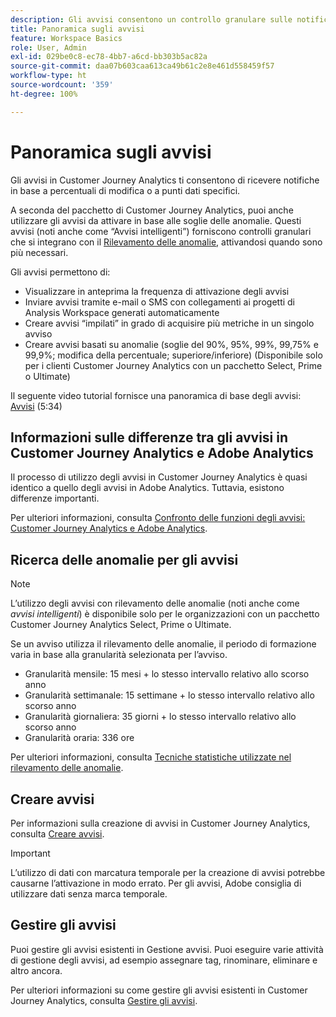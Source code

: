 ```yaml
---
description: Gli avvisi consentono un controllo granulare sulle notifiche e un’integrazione con il rilevamento delle anomalie.
title: Panoramica sugli avvisi
feature: Workspace Basics
role: User, Admin
exl-id: 029be0c8-ec78-4bb7-a6cd-bb303b5ac82a
source-git-commit: daa07b603caa613ca49b61c2e8e461d558459f57
workflow-type: ht
source-wordcount: '359'
ht-degree: 100%

---
```


# Panoramica sugli avvisi

Gli avvisi in Customer Journey Analytics ti consentono di ricevere notifiche in base a percentuali di modifica o a punti dati specifici.

A seconda del pacchetto di Customer Journey Analytics, puoi anche utilizzare gli avvisi da attivare in base alle soglie delle anomalie. Questi avvisi (noti anche come “Avvisi intelligenti”) forniscono controlli granulari che si integrano con il [Rilevamento delle anomalie](/help/analysis-workspace/c-anomaly-detection/anomaly-detection.md), attivandosi quando sono più necessari.

Gli avvisi permettono di:

* Visualizzare in anteprima la frequenza di attivazione degli avvisi
* Inviare avvisi tramite e-mail o SMS con collegamenti ai progetti di Analysis Workspace generati automaticamente
* Creare avvisi “impilati” in grado di acquisire più metriche in un singolo avviso
* Creare avvisi basati su anomalie (soglie del 90%, 95%, 99%, 99,75% e 99,9%; modifica della percentuale; superiore/inferiore) (Disponibile solo per i clienti Customer Journey Analytics con un pacchetto Select, Prime o Ultimate)

Il seguente video tutorial fornisce una panoramica di base degli avvisi: [Avvisi](https://experienceleague.adobe.com/docs/analytics-learn/tutorials/data-science/intelligent-alerts.html?lang=it) (5:34)

## Informazioni sulle differenze tra gli avvisi in Customer Journey Analytics e Adobe Analytics

Il processo di utilizzo degli avvisi in Customer Journey Analytics è quasi identico a quello degli avvisi in Adobe Analytics. Tuttavia, esistono differenze importanti.

Per ulteriori informazioni, consulta [Confronto delle funzioni degli avvisi: Customer Journey Analytics e Adobe Analytics](/help/components/c-intelligent-alerts/alerts-feature-comparison.md).

## Ricerca delle anomalie per gli avvisi

>[!NOTE]
>
>L’utilizzo degli avvisi con rilevamento delle anomalie (noti anche come _avvisi intelligenti_) è disponibile solo per le organizzazioni con un pacchetto Customer Journey Analytics Select, Prime o Ultimate.

Se un avviso utilizza il rilevamento delle anomalie, il periodo di formazione varia in base alla granularità selezionata per l’avviso.

* Granularità mensile: 15 mesi + lo stesso intervallo relativo allo scorso anno
* Granularità settimanale: 15 settimane + lo stesso intervallo relativo allo scorso anno
* Granularità giornaliera: 35 giorni + lo stesso intervallo relativo allo scorso anno
* Granularità oraria: 336 ore

Per ulteriori informazioni, consulta [Tecniche statistiche utilizzate nel rilevamento delle anomalie](/help/analysis-workspace/c-anomaly-detection/statistics-anomaly-detection.md).

## Creare avvisi

Per informazioni sulla creazione di avvisi in Customer Journey Analytics, consulta [Creare avvisi](/help/components/c-intelligent-alerts/alert-builder.md).

>[!IMPORTANT]
>
>L’utilizzo di dati con marcatura temporale per la creazione di avvisi potrebbe causarne l’attivazione in modo errato. Per gli avvisi, Adobe consiglia di utilizzare dati senza marca temporale.

## Gestire gli avvisi

Puoi gestire gli avvisi esistenti in Gestione avvisi. Puoi eseguire varie attività di gestione degli avvisi, ad esempio assegnare tag, rinominare, eliminare e altro ancora.

Per ulteriori informazioni su come gestire gli avvisi esistenti in Customer Journey Analytics, consulta [Gestire gli avvisi](/help/components/c-intelligent-alerts/alert-manager.md).
